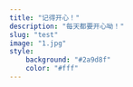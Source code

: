 ```yaml
---
title: "记得开心！"
description: "每天都要开心呦！"
slug: "test"
image: "1.jpg"
style:
    background: "#2a9d8f"
    color: "#fff"
---
```

